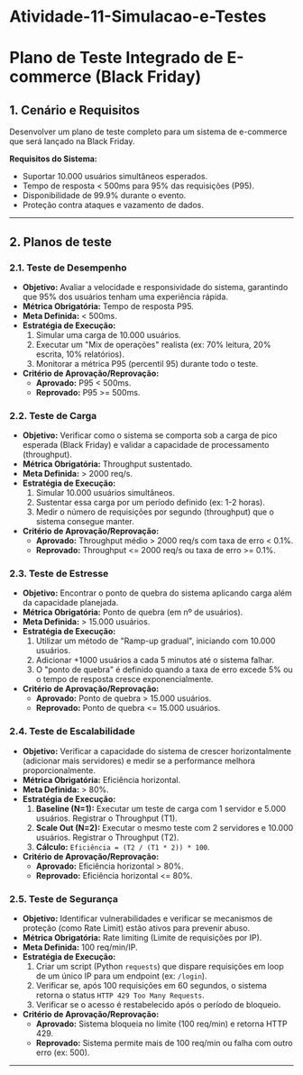 # Atividade-11-Simulacao-e-Testes

# Plano de Teste Integrado de E-commerce (Black Friday)

## 1. Cenário e Requisitos

Desenvolver um plano de teste completo para um sistema de e-commerce que será lançado na Black Friday.

**Requisitos do Sistema:**
* Suportar 10.000 usuários simultâneos esperados.
* Tempo de resposta < 500ms para 95% das requisições (P95).
* Disponibilidade de 99.9% durante o evento.
* Proteção contra ataques e vazamento de dados.

---

## 2. Planos de teste

### 2.1. Teste de Desempenho

* **Objetivo:** Avaliar a velocidade e responsividade do sistema, garantindo que 95% dos usuários tenham uma experiência rápida.
* **Métrica Obrigatória:** Tempo de resposta P95.
* **Meta Definida:** < 500ms.
* **Estratégia de Execução:**
    1.  Simular uma carga de 10.000 usuários.
    2.  Executar um "Mix de operações" realista (ex: 70% leitura, 20% escrita, 10% relatórios).
    3.  Monitorar a métrica P95 (percentil 95) durante todo o teste.
* **Critério de Aprovação/Reprovação:**
    * **Aprovado:** P95 < 500ms.
    * **Reprovado:** P95 >= 500ms.

### 2.2. Teste de Carga

* **Objetivo:** Verificar como o sistema se comporta sob a carga de pico esperada (Black Friday) e validar a capacidade de processamento (throughput).
* **Métrica Obrigatória:** Throughput sustentado.
* **Meta Definida:** > 2000 req/s.
* **Estratégia de Execução:**
    1.  Simular 10.000 usuários simultâneos.
    2.  Sustentar essa carga por um período definido (ex: 1-2 horas).
    3.  Medir o número de requisições por segundo (throughput) que o sistema consegue manter.
* **Critério de Aprovação/Reprovação:**
    * **Aprovado:** Throughput médio > 2000 req/s com taxa de erro < 0.1%.
    * **Reprovado:** Throughput <= 2000 req/s ou taxa de erro >= 0.1%.

### 2.3. Teste de Estresse

* **Objetivo:** Encontrar o ponto de quebra do sistema aplicando carga além da capacidade planejada.
* **Métrica Obrigatória:** Ponto de quebra (em nº de usuários).
* **Meta Definida:** > 15.000 usuários.
* **Estratégia de Execução:**
    1.  Utilizar um método de "Ramp-up gradual", iniciando com 10.000 usuários.
    2.  Adicionar +1000 usuários a cada 5 minutos até o sistema falhar.
    3.  O "ponto de quebra" é definido quando a taxa de erro excede 5% ou o tempo de resposta cresce exponencialmente.
* **Critério de Aprovação/Reprovação:**
    * **Aprovado:** Ponto de quebra > 15.000 usuários.
    * **Reprovado:** Ponto de quebra <= 15.000 usuários.

### 2.4. Teste de Escalabilidade

* **Objetivo:** Verificar a capacidade do sistema de crescer horizontalmente (adicionar mais servidores) e medir se a performance melhora proporcionalmente.
* **Métrica Obrigatória:** Eficiência horizontal.
* **Meta Definida:** > 80%.
* **Estratégia de Execução:**
    1.  **Baseline (N=1):** Executar um teste de carga com 1 servidor e 5.000 usuários. Registrar o Throughput (T1).
    2.  **Scale Out (N=2):** Executar o mesmo teste com 2 servidores e 10.000 usuários. Registrar o Throughput (T2).
    3.  **Cálculo:** `Eficiência = (T2 / (T1 * 2)) * 100`.
* **Critério de Aprovação/Reprovação:**
    * **Aprovado:** Eficiência horizontal > 80%.
    * **Reprovado:** Eficiência horizontal <= 80%.

### 2.5. Teste de Segurança

* **Objetivo:** Identificar vulnerabilidades e verificar se mecanismos de proteção (como Rate Limit) estão ativos para prevenir abuso.
* **Métrica Obrigatória:** Rate limiting (Limite de requisições por IP).
* **Meta Definida:** 100 req/min/IP.
* **Estratégia de Execução:**
    1.  Criar um script (Python `requests`) que dispare requisições em loop de um único IP para um endpoint (ex: `/login`).
    2.  Verificar se, após 100 requisições em 60 segundos, o sistema retorna o status `HTTP 429 Too Many Requests`.
    3.  Verificar se o acesso é restabelecido após o período de bloqueio.
* **Critério de Aprovação/Reprovação:**
    * **Aprovado:** Sistema bloqueia no limite (100 req/min) e retorna HTTP 429.
    * **Reprovado:** Sistema permite mais de 100 req/min ou falha com outro erro (ex: 500).

---
